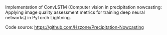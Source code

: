 Implementation of ConvLSTM (Computer vision in precipitation nowcasting: Applying image quality assessment metrics for training deep neural networks) in PyTorch Lightning.

Code source: https://github.com/Hzzone/Precipitation-Nowcasting
